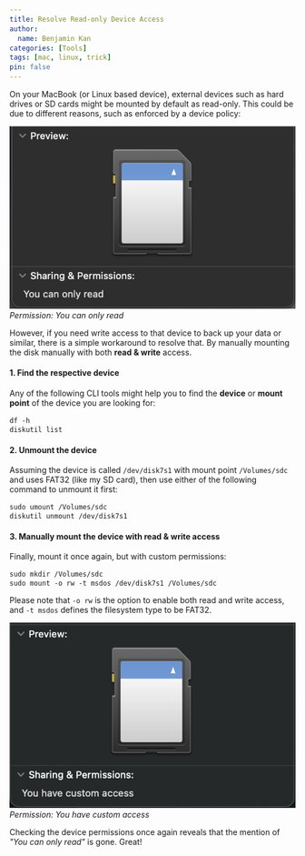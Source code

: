 ```yaml
---
title: Resolve Read-only Device Access
author:
  name: Benjamin Kan
categories: [Tools]
tags: [mac, linux, trick]
pin: false
---
```


On your MacBook (or Linux based device), external devices such as hard drives or SD cards might be mounted by default as read-only.
This could be due to different reasons, such as enforced by a device policy:

![You can only read](/assets/img/posts/2024/sd-read-only.png)
_Permission: You can only read_

However, if you need write access to that device to back up your data or similar, there is a simple workaround to resolve that.
By manually mounting the disk manually with both **read & write** access.

#### 1. Find the respective device

Any of the following CLI tools might help you to find the **device** or **mount point** of the device you are looking for:

```console
df -h
diskutil list
```

#### 2. Unmount the device

Assuming the device is called `/dev/disk7s1` with mount point `/Volumes/sdc` and uses FAT32 (like my SD card),
then use either of the following command to unmount it first:

```console
sudo umount /Volumes/sdc
diskutil unmount /dev/disk7s1
```

#### 3. Manually mount the device with read & write access

Finally, mount it once again, but with custom permissions:

```console
sudo mkdir /Volumes/sdc
sudo mount -o rw -t msdos /dev/disk7s1 /Volumes/sdc
```
Please note that `-o rw` is the option to enable both read and write access, and `-t msdos` defines the filesystem type to be FAT32.

![You have custom access](/assets/img/posts/2024/sd-custom-access.png)
_Permission: You have custom access_

Checking the device permissions once again reveals that the mention of _"You can only read"_ is gone. Great!
